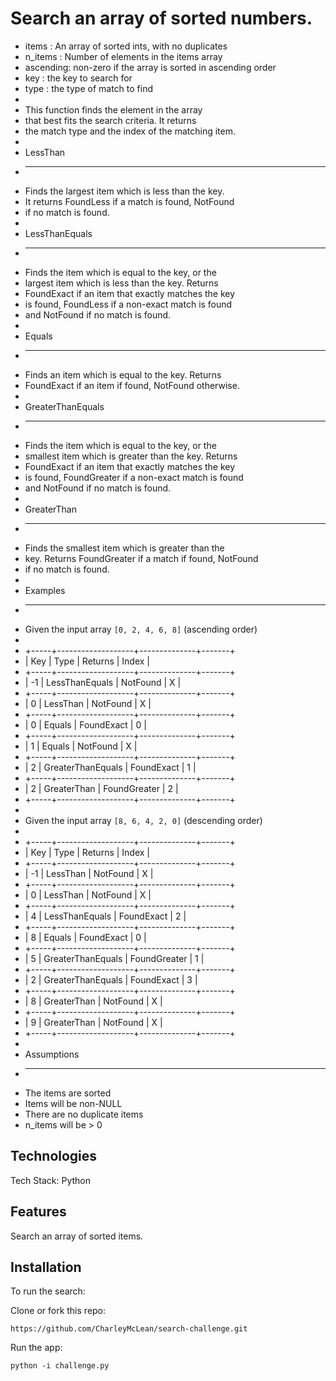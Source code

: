 # Search an array of sorted numbers.


* items    : An array of sorted ints, with no duplicates
* n_items  : Number of elements in the items array
* ascending: non-zero if the array is sorted in ascending order
* key      : the key to search for
* type     : the type of match to find
*
* This function finds the element in the array
* that best fits the search criteria. It returns
* the match type and the index of the matching item.
*
* LessThan
* --------
*  Finds the largest item which is less than the key.
*  It returns FoundLess if a match is found, NotFound
*  if no match is found.
*
* LessThanEquals
* --------------
*  Finds the item which is equal to the key, or the
*  largest item which is less than the key. Returns
*  FoundExact if an item that exactly matches the key
*  is found, FoundLess if a non-exact match is found
*  and NotFound if no match is found.
*
* Equals
* ------
*  Finds an item which is equal to the key. Returns
*  FoundExact if an item if found, NotFound otherwise.
*
* GreaterThanEquals
* -----------------
*  Finds the item which is equal to the key, or the
*  smallest item which is greater than the key. Returns
*  FoundExact if an item that exactly matches the key
*  is found, FoundGreater if a non-exact match is found
*  and NotFound if no match is found.
*
* GreaterThan
* -----------
*  Finds the smallest item which is greater than the
*  key. Returns FoundGreater if a match if found, NotFound
*  if no match is found.
*
* Examples
* --------
*  Given the input array `[0, 2, 4, 6, 8]` (ascending order)
*
*  +-----+-------------------+--------------+-------+
*  | Key | Type              | Returns      | Index |
*  +-----+-------------------+--------------+-------+
*  | -1  | LessThanEquals    | NotFound     | X     |
*  +-----+-------------------+--------------+-------+
*  |  0  | LessThan          | NotFound     | X     |
*  +-----+-------------------+--------------+-------+
*  |  0  | Equals            | FoundExact   | 0     |
*  +-----+-------------------+--------------+-------+
*  |  1  | Equals            | NotFound     | X     |
*  +-----+-------------------+--------------+-------+
*  |  2  | GreaterThanEquals | FoundExact   | 1     |
*  +-----+-------------------+--------------+-------+
*  |  2  | GreaterThan       | FoundGreater | 2     |
*  +-----+-------------------+--------------+-------+
*
*  Given the input array `[8, 6, 4, 2, 0]` (descending order)
*
*  +-----+-------------------+--------------+-------+
*  | Key | Type              | Returns      | Index |
*  +-----+-------------------+--------------+-------+
*  | -1  | LessThan          | NotFound     | X     |
*  +-----+-------------------+--------------+-------+
*  |  0  | LessThan          | NotFound     | X     |
*  +-----+-------------------+--------------+-------+
*  |  4  | LessThanEquals    | FoundExact   | 2     |
*  +-----+-------------------+--------------+-------+
*  |  8  | Equals            | FoundExact   | 0     |
*  +-----+-------------------+--------------+-------+
*  |  5  | GreaterThanEquals | FoundGreater | 1     |
*  +-----+-------------------+--------------+-------+
*  |  2  | GreaterThanEquals | FoundExact   | 3     |
*  +-----+-------------------+--------------+-------+
*  |  8  | GreaterThan       | NotFound     | X     |
*  +-----+-------------------+--------------+-------+
*  |  9  | GreaterThan       | NotFound     | X     |
*  +-----+-------------------+--------------+-------+
*
* Assumptions
* -----------
*  The items are sorted
*  Items will be non-NULL
*  There are no duplicate items
*  n_items will be > 0

## <a name="technologies"></a>Technologies
Tech Stack: Python<br/>

## <a name="features"></a>Features

Search an array of sorted items.


## <a name="install"></a>Installation

To run the search:

Clone or fork this repo:

```
https://github.com/CharleyMcLean/search-challenge.git
```

Run the app:

```
python -i challenge.py
```

